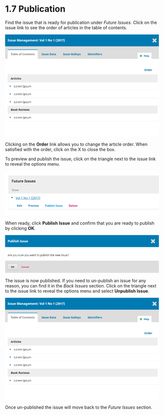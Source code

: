 # 1.7 Publication

Find the issue that is ready for publication under *Future Issues*. Click on the issue link to see the order of articles in the table of contents.

![Issue management](./images/1-7-1.png)

Clicking on the **Order** link allows you to change the article order. When satisfied with the order, click on the X to close the box.

To preview and publish the issue, click on the triangle next to the issue link to reveal the options menu.

![Options menu](./images/1-7-2.png)

When ready, click **Publish Issue** and confirm that you are ready to publish by clicking **OK**.

![Publish Issue](./images/1-7-3.png)

The issue is now published. If you need to un-publish an issue for any reason, you can find it in the *Back Issues* section. Click on the triangle next to the issue link to reveal the options menu and select **Unpublish Issue**.

![Unpublish Issue](./images/1-7-4.png)

Once un-published the issue will move back to the *Future Issues* section.